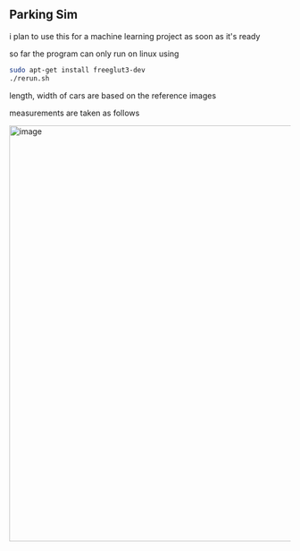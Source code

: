 ## Parking Sim

i plan to use this for a machine learning project as soon as it's ready

so far the program can only run on linux using

```bash
sudo apt-get install freeglut3-dev
./rerun.sh
```

length, width of cars are based on the reference images

measurements are taken as follows

<img width="1194" height="744" alt="image" src="https://github.com/user-attachments/assets/097b31bb-6a40-4732-9131-5caf141b54a7" />

